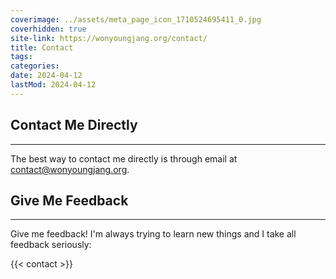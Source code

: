 ```yaml
---
coverimage: ../assets/meta_page_icon_1710524695411_0.jpg
coverhidden: true
site-link: https://wonyoungjang.org/contact/
title: Contact
tags:
categories:
date: 2024-04-12
lastMod: 2024-04-12
---
```

## Contact Me Directly

---

The best way to contact me directly is through email at [contact@wonyoungjang.org](mailto:contact@wonyoungjang.org).

## Give Me Feedback
---

Give me feedback! I'm always trying to learn new things and I take all feedback seriously:

{{< contact >}}
